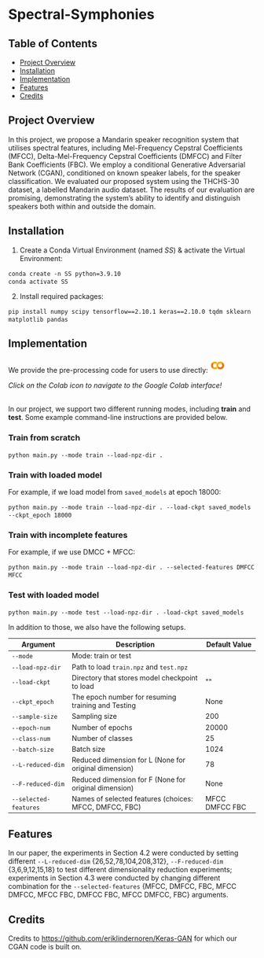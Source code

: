 # Spectral-Symphonies

## Table of Contents

<!-- - [Spectral-Symphonies](#spectral-symphonies) -->
<!--   - [Table of Contents](#table-of-contents) -->
  - [Project Overview](#project-overview)
  - [Installation](#installation)
  - [Implementation](#implementation)
  - [Features](#features)
  - [Credits](#credits)

  <!-- - [Contributing](#contributing) -->
  <!-- - [License](#license) -->

## Project Overview

In this project, we propose a Mandarin speaker recognition system that utilises spectral features, including Mel-Frequency Cepstral Coefficients (MFCC), Delta-Mel-Frequency Cepstral Coefficients (DMFCC) and Filter Bank Coefficients (FBC). We employ a conditional Generative Adversarial Network (CGAN), conditioned on known speaker labels, for the speaker classification. We evaluated our proposed system using the THCHS-30 dataset, a labelled Mandarin audio dataset. The results of our evaluation are promising, demonstrating the system’s ability to identify and distinguish speakers both within and outside the domain.

## Installation

1.  Create a Conda Virtual Environment (named *SS*) & activate the Virtual Environment:
```
conda create -n SS python=3.9.10
conda activate SS
```
2.  Install required packages:
```
pip install numpy scipy tensorflow==2.10.1 keras==2.10.0 tqdm sklearn matplotlib pandas
```

## Implementation

We provide the pre-processing code for users to use directly:
<a href="https://colab.research.google.com/drive/1qavUj0obBT_kOOzNZ6WU4uAug3fqTYEK?usp=sharing">
  <img src="Figs/colab.png" alt="Open In Colab" style="width:30px;height:30px;">
</a>

*Click on the Colab icon to navigate to the Google Colab interface!*
<br><br>

In our project, we support two different running modes, including **train** and **test**. Some example command-line instructions are provided below.

### Train from scratch
```
python main.py --mode train --load-npz-dir .
```

### Train with loaded model
For example, if we load model from `saved_models` at epoch 18000:
```
python main.py --mode train --load-npz-dir . --load-ckpt saved_models --ckpt_epoch 18000
```

### Train with incomplete features
For example, if we use DMCC + MFCC:
```
python main.py --mode train --load-npz-dir . --selected-features DMFCC MFCC
```

### Test with loaded model
```
python main.py --mode test --load-npz-dir . -load-ckpt saved_models
```

In addition to those, we also have the following setups.

| Argument                | Description                                                          | Default Value  |
|-------------------------|----------------------------------------------------------------------|----------------|
| `--mode`                | Mode: train or test                                                  |                |
| `--load-npz-dir`        | Path to load `train.npz` and `test.npz`                              |                |
| `--load-ckpt`           | Directory that stores model checkpoint to load                       | ""             |
| `--ckpt_epoch`          | The epoch number for resuming training and Testing                   | None           |
| `--sample-size`         | Sampling size                                                        | 200            |
| `--epoch-num`           | Number of epochs                                                     | 20000          |
| `--class-num`           | Number of classes                                                    | 25             |
| `--batch-size`          | Batch size                                                           | 1024           |
| `--L-reduced-dim`       | Reduced dimension for L (None for original dimension)                | 78             |
| `--F-reduced-dim`       | Reduced dimension for F (None for original dimension)                | None           |
| `--selected-features`   | Names of selected features (choices: MFCC, DMFCC, FBC)               | MFCC DMFCC FBC |



## Features

In our paper, the experiments in Section 4.2 were conducted by setting different 
`--L-reduced-dim` {26,52,78,104,208,312},  `--F-reduced-dim` {3,6,9,12,15,18} to test different dimensionality reduction experiments; experiments in Section 4.3 were conducted by changing different combination for the `--selected-features` {MFCC, DMFCC, FBC, MFCC DMFCC, MFCC FBC, DMFCC FBC, MFCC DMFCC, FBC} arguments.

<!-- ## Contributing -->


<!-- ## License -->

<!-- [Specify the license under which your project is distributed. Include any additional terms or permissions.]

[Optional: Add any acknowledgements, credits, or references to external resources.] -->

## Credits
Credits to https://github.com/eriklindernoren/Keras-GAN for which our CGAN code is built on.
